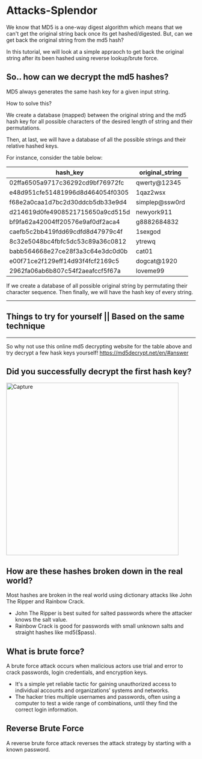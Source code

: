 # Attacks-Splendor

We know that MD5 is a one-way digest algorithm which means that we can't get the original string back once its get hashed/digested. But, can we get back the original string from the md5 hash?

In this tutorial, we will look at a simple appraoch to get back the original string after its been hashed using reverse lookup/brute force. 

## So.. how can we decrypt the md5 hashes?
MD5 always generates the same hash key for a given input string.

How to solve this?

We create a database (mapped) between the original string and the md5 hash key for all possible characters of the desired length of string and their permutations. 

Then, at last, we will have a database of all the possible strings and their relative hashed keys.

For instance, consider the table below:

| hash_key	| original_string|
|-------- | --------------|
| 02ffa6505a9717c36292cd9bf76972fc	| qwerty@12345  |
| e48d951cfe51481996d8d464054f0305  |	1qaz2wsx      |
| f68e2a0caa1d7bc2d30ddcb5db33e9d4	| simplep@ssw0rd|
| d214619d0fe4908521715650a9cd515d	| newyork911    |
| bf9fa62a42004ff20576e9af0df2aca4	| g8882684832   |
| caefb5c2bb419fdd69cdfd8d47979c4f  | 1sexgod       |
| 8c32e5048bc4fbfc5dc53c89a36c0812	| ytrewq        |
| babb564668e27ce28f3a3c64e3dc0d0b	| cat01         |
| e00f71ce2f129eff14d93f4fcf2169c5  | dogcat@1920   |
| 2962fa06ab6b807c54f2aeafccf5f67a	| loveme99      |

If we create a database of all possible original string by permutating their character sequence. Then finally, we will have the hash key of every string. 

****************************************************************************************************************
## Things to try for yourself || Based on the same technique 
****************************************************************************************************************
So why not use this online md5 decrypting website for the table above and  try decrypt a few hask keys yourself! 
https://md5decrypt.net/en/#answer

## Did you successfully decrypt the first hash key? 

<img width="458" alt="Capture" src="https://user-images.githubusercontent.com/91548582/145716194-f3b2c6ad-4381-48f9-b05d-2078610e7820.PNG">

## How are these hashes broken down in the real world?

Most hashes are broken in the real world using dictionary attacks like John The Ripper and Rainbow Crack.

* John The Ripper is best suited for salted passwords where the attacker knows the salt value.
* Rainbow Crack is good for passwords with small unknown salts and straight hashes like md5($pass).

## What is brute force?

A brute force attack occurs when malicious actors use trial and error to crack passwords, login credentials, and encryption keys.

* It's a simple yet reliable tactic for gaining unauthorized access to individual accounts and organizations’ systems and networks.
* The hacker tries multiple usernames and passwords, often using a computer to test a wide range of combinations, until they find the correct login information.

## Reverse Brute Force

A reverse brute force attack reverses the attack strategy by starting with a known password. 


